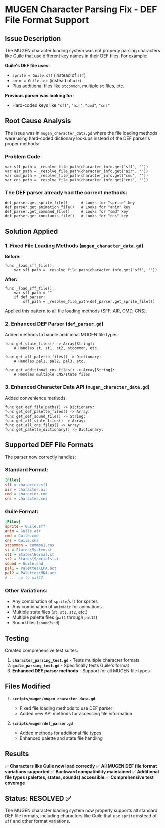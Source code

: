 # MUGEN Character Parsing Fix - DEF File Format Support

## Issue Description
The MUGEN character loading system was not properly parsing characters like Guile that use different key names in their DEF files. For example:

**Guile's DEF file uses:**
- `sprite = Guile.sff` (instead of `sff`)
- `anim = Guile.air` (instead of `air`)
- Plus additional files like `stcommon`, multiple `st` files, etc.

**Previous parser was looking for:**
- Hard-coded keys like `"sff"`, `"air"`, `"cmd"`, `"cns"`

## Root Cause Analysis

The issue was in `mugen_character_data.gd` where the file loading methods were using hard-coded dictionary lookups instead of the DEF parser's proper methods:

### Problem Code:
```gdscript
var sff_path = _resolve_file_path(character_info.get("sff", ""))
var air_path = _resolve_file_path(character_info.get("air", ""))
var cmd_path = _resolve_file_path(character_info.get("cmd", ""))
var cns_path = _resolve_file_path(character_info.get("cns", ""))
```

### The DEF parser already had the correct methods:
```gdscript
def_parser.get_sprite_file()      # Looks for "sprite" key
def_parser.get_animation_file()   # Looks for "anim" key  
def_parser.get_command_file()     # Looks for "cmd" key
def_parser.get_constants_file()   # Looks for "cns" key
```

## Solution Applied

### 1. Fixed File Loading Methods (`mugen_character_data.gd`)

**Before:**
```gdscript
func _load_sff_file():
    var sff_path = _resolve_file_path(character_info.get("sff", ""))
```

**After:**
```gdscript
func _load_sff_file():
    var sff_path = ""
    if def_parser:
        sff_path = _resolve_file_path(def_parser.get_sprite_file())
```

Applied this pattern to all file loading methods (SFF, AIR, CMD, CNS).

### 2. Enhanced DEF Parser (`def_parser.gd`)

Added methods to handle additional MUGEN file types:

```gdscript
func get_state_files() -> Array[String]:
    # Handles st, st1, st2, stcommon, etc.

func get_all_palette_files() -> Dictionary:
    # Handles pal1, pal2, pal3, etc.

func get_additional_cns_files() -> Array[String]:
    # Handles multiple CNS/state files
```

### 3. Enhanced Character Data API (`mugen_character_data.gd`)

Added convenience methods:

```gdscript
func get_def_file_paths() -> Dictionary:
func get_def_palette_files() -> Array:
func get_def_sound_file() -> String:
func get_all_state_files() -> Array:
func get_all_cns_files() -> Array:
func get_palette_dictionary() -> Dictionary:
```

## Supported DEF File Formats

The parser now correctly handles:

### Standard Format:
```ini
[Files]
sff = character.sff
air = character.air
cmd = character.cmd
cns = character.cns
```

### Guile Format:
```ini
[Files]
sprite = Guile.sff
anim = Guile.air
cmd = Guile.cmd
cns = Guile.cns
stcommon = common1.cns
st = States\System.st
st1 = States\Normal.st
st2 = States\Specials.st
sound = Guile.snd
pal1 = Palettes\LPA.act
pal2 = Palettes\MKA.act
# ... up to pal12
```

### Other Variations:
- Any combination of `sprite`/`sff` for sprites
- Any combination of `anim`/`air` for animations
- Multiple state files (`st`, `st1`, `st2`, etc.)
- Multiple palette files (`pal1` through `pal12`)
- Sound files (`sound`/`snd`)

## Testing

Created comprehensive test suites:

1. **`character_parsing_test.gd`** - Tests multiple character formats
2. **`guile_parsing_test.gd`** - Specifically tests Guile's format
3. **Enhanced DEF parser methods** - Support for all MUGEN file types

## Files Modified

1. **`scripts/mugen/mugen_character_data.gd`**
   - Fixed file loading methods to use DEF parser
   - Added new API methods for accessing file information

2. **`scripts/mugen/def_parser.gd`**
   - Added methods for additional file types
   - Enhanced palette and state file handling

## Results

✅ **Characters like Guile now load correctly**
✅ **All MUGEN DEF file format variations supported**
✅ **Backward compatibility maintained**
✅ **Additional file types (palettes, states, sounds) accessible**
✅ **Comprehensive test coverage**

## Status: RESOLVED ✅

The MUGEN character loading system now properly supports all standard DEF file formats, including characters like Guile that use `sprite` instead of `sff` and other format variations.
